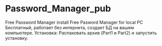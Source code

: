 # Password_Manager_pub
Free Password Manager install
Free Pasword Manager for local PC
Бесплатный, работает без интернета, создает БД на вашем компьютере.
Установка: Распаковать архив (Part1 и Part2) и запустить установку.
